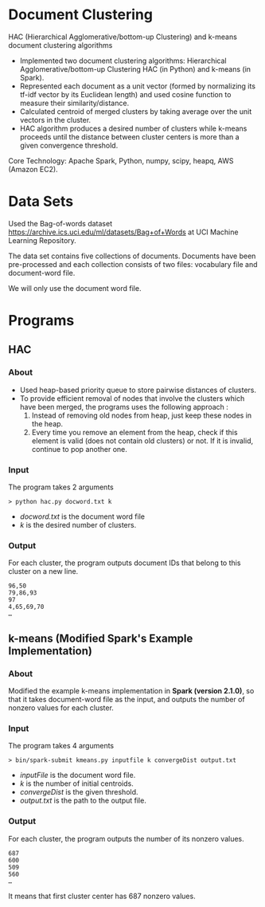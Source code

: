 # Document Clustering
HAC (Hierarchical Agglomerative/bottom-up Clustering) and k-means document clustering algorithms
- Implemented two document clustering algorithms: Hierarchical Agglomerative/bottom-up Clustering HAC (in Python) and k-means (in Spark).
- Represented each document as a unit vector (formed by normalizing its tf-idf vector by its Euclidean length) and used cosine function to measure their similarity/distance.
- Calculated centroid of merged clusters by taking average over the unit vectors in the cluster.
- HAC algorithm produces a desired number of clusters while k-means proceeds until the distance between cluster centers is more than a given convergence threshold. 	

Core Technology: Apache Spark, Python, numpy, scipy, heapq, AWS (Amazon EC2).

# Data Sets
Used the Bag-of-words dataset https://archive.ics.uci.edu/ml/datasets/Bag+of+Words at UCI Machine Learning Repository.

The data set contains five collections of documents. Documents have been pre-processed and each collection consists of two files: vocabulary file and document-word file. 

We will only use the document word file.

# Programs

## HAC

### About
- Used heap-based priority queue to store pairwise distances of clusters.
- To provide efficient removal of nodes that involve the clusters which have been merged, the programs uses the following approach :
  1. Instead of removing old nodes from heap, just keep these nodes in the heap.
  2. Every time you remove an element from the heap, check if this element is valid (does not contain old clusters) or not. If it is invalid, continue to pop another one.

### Input
The program takes 2 arguments
```
> python hac.py docword.txt k
```
- *docword.txt* is the document word file
- *k* is the desired number of clusters.

### Output
For each cluster, the program outputs document IDs that belong to this cluster on a new line.
```
96,50
79,86,93
97
4,65,69,70
…
```
## k-means (Modified Spark's Example Implementation)

### About
Modified the example k-means implementation in **Spark (version 2.1.0)**, so that it takes document-word file as the input, and outputs the number of nonzero values for each cluster.

### Input
The program takes 4 arguments
```
> bin/spark-submit kmeans.py inputfile k convergeDist output.txt
```
- *inputFile* is the document word file.
- *k* is the number of initial centroids.
- *convergeDist* is the given threshold.
- *output.txt* is the path to the output file.

### Output
For each cluster, the program outputs the number of its nonzero values.
```
687
600
509
560
…
```
It means that first cluster center has 687 nonzero values.
